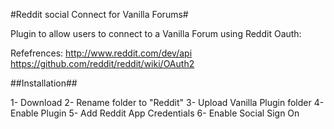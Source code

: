 #Reddit social Connect for Vanilla Forums#

Plugin to allow users to connect to a Vanilla Forum using Reddit Oauth:

Refefrences:
http://www.reddit.com/dev/api
https://github.com/reddit/reddit/wiki/OAuth2


##Installation##

1- Download
2- Rename folder to "Reddit"
3- Upload Vanilla Plugin folder
4- Enable Plugin
5- Add Reddit App Credentials
6- Enable Social Sign On
 
